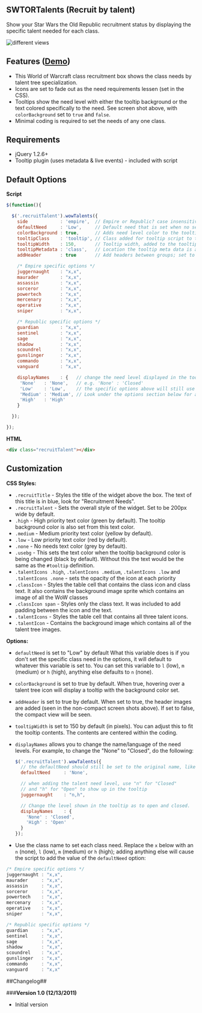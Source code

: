 ## SWTORTalents (Recruit by talent) ##

Show your Star Wars the Old Republic recruitment status by displaying the specific talent needed for each class.

 ![different views](http://mottie.github.com/swtorTalents/demo/views.jpg)

## Features ([Demo](http://mottie.github.com/swtorTalents/)) ##

* This World of Warcraft class recruitment box shows the class needs by talent tree specialization.
* Icons are set to fade out as the need requirements lessen (set in the CSS).
* Tooltips show the need level with either the tooltip background or the text colored specifically to the need. See screen shot above, with `colorBackground` set to `true` and `false`.
* Minimal coding is required to set the needs of any one class.

## Requirements ##

* jQuery 1.2.6+
* Tooltip plugin (uses metadata & live events) - included with script

## Default Options ##
**Script**

```javascript
$(function(){

  $('.recruitTalent').wowTalents({
    side            : 'empire',  // Empire or Republic? case insensitive and only the first letter is required
    defaultNeed     : 'Low',     // Default need that is set when no setting is found
    colorBackground : true,      // Adds need level color to the tooltip background (true) or the text (false)
    tooltipClass    : 'tooltip', // Class added for tooltip script to target
    tooltipWidth    : 150,       // Tooltip width, added to the tooltip metadata
    tooltipMetadata : 'class',   // Location the tooltip meta data is added e.g. {width:150px;color:#ddd;background:#333;}
    addHeader       : true       // Add headers between groups; set to false for compact view

    /* Empire specific options */
    juggernaught    : "x,x",
    maurader        : "x,x",
    assassin        : "x,x",
    sorceror        : "x,x",
    powertech       : "x,x",
    mercenary       : "x,x",
    operative       : "x,x",
    sniper          : "x,x",

    /* Republic specific options */
    guardian        : "x,x",
    sentinel        : "x,x",
    sage            : "x,x",
    shadow          : "x,x",
    scoundrel       : "x,x",
    gunslinger      : "x,x",
    commando        : "x,x",
    vanguard        : "x,x",

    displayNames    : {   // change the need level displayed in the tooltip
     'None'   : 'None',   // e.g. 'None' : 'Closed'
     'Low'    : 'Low',    // the specific options above will still use "x", "n", "l", "m" and "h"
     'Medium' : 'Medium', // Look under the options section below for an expanded example
     'High'   : 'High'
    }

  });

});
```

**HTML**

```html
<div class="recruitTalent"></div>
```

## Customization ##

**CSS Styles:**

* `.recruitTitle` - Styles the title of the widget above the box. The text of this title is in blue, look for "Recruitment Needs".
* `.recruitTalent` - Sets the overall style of the widget. Set to be 200px wide by default.
* `.high` - High priority text color (green by default). The tooltip background color is also set from this text color.
* `.medium` - Medium priority text color (yellow by default).
* `.low` - Low priority text color (red by default).
* `.none` - No needs text color (grey by default).
* `.usebg` - This sets the text color when the tooltip background color is being changed (black by default). Without this the text would be the same as the `#tooltip` definition.
* `.talentIcons .high`, `.talentIcons .medium`, `.talentIcons .low` and `.talentIcons .none` - sets the opacity of the icon at each priority
* `.classIcon` - Styles the table cell that contains the class icon and class text. It also contains the background image sprite which contains an image of all the WoW classes
* `.classIcon span` - Styles only the class text. It was included to add padding between the icon and the text.
* `.talentIcons` - Styles the table cell that contains all three talent icons.
* `.talentIcon` - Contains the background image which contains all of the talent tree images.

**Options:**

* `defaultNeed` is set to "Low" by default
What this variable does is if you don't set the specific class need in the options, it will default to whatever this variable is set to.
You can set this variable to `l` (low), `m` (medium) or `h` (high), anything else defaults to `n` (none).

* `colorBackground` is set to true by default. When true, hovering over a talent tree icon will display a tooltip with the background color set.

* `addHeader` is set to true by default. When set to true, the header images are added (seen in the non-compact screen shots above). If set to false, the compact view will be seen.

* `tooltipWidth` is set to 150 by default (in pixels). You can adjust this to fit the tooltip contents. The contents are centered within the coding.

* `displayNames` allows you to change the name/language of the need levels. For example, to change the "None" to "Closed", do the following:

    ```javascript
    $('.recruitTalent').wowTalents({
      // the defaultNeed should still be set to the original name, like "None", NOT "Closed"
      defaultNeed     : 'None',

      // when adding the talent need level, use "n" for "Closed"
      // and "h" for "Open" to show up in the tooltip
      juggernaught    : "n,h",

      // Change the level shown in the tooltip as to open and closed.
      displayNames    : {
        'None' : 'Closed',
        'High' : 'Open'
      }
    });
    ```

* Use the class name to set each class need. Replace the `x` below with an `n` (none), `l` (low), `m` (medium) or `h` (high); adding anything else will cause the script to add the value of the `defaultNeed` option:

```javascript
/* Empire specific options */
juggernaught : "x,x",
maurader     : "x,x",
assassin     : "x,x",
sorceror     : "x,x",
powertech    : "x,x",
mercenary    : "x,x",
operative    : "x,x",
sniper       : "x,x",

/* Republic specific options */
guardian     : "x,x",
sentinel     : "x,x",
sage         : "x,x",
shadow       : "x,x",
scoundrel    : "x,x",
gunslinger   : "x,x",
commando     : "x,x",
vanguard     : "x,x"
```

##Changelog##

###**Version 1.0 (12/13/2011)**

* Initial version
